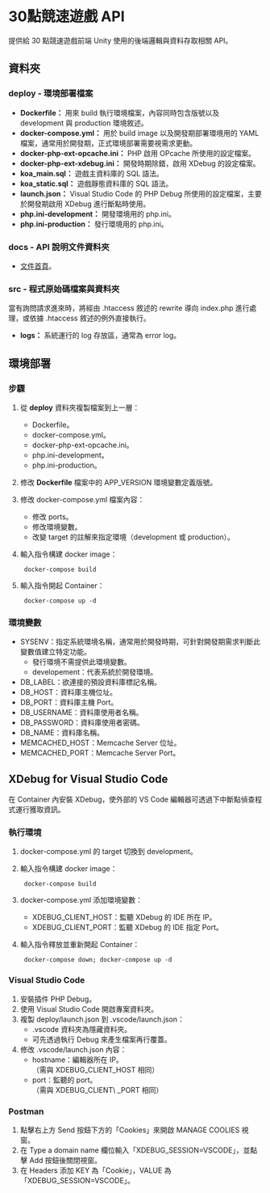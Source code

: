 # 30點競速遊戲 API

提供給 30 點競速遊戲前端 Unity 使用的後端邏輯與資料存取相關 API。

## 資料夾

### deploy - 環境部署檔案

 - __Dockerfile：__ 用來 build 執行環境檔案，內容同時包含版號以及 development 與 production 環境敘述。
 - __docker-compose.yml：__ 用於 build image 以及開發期部署環境用的 YAML 檔案，通常用於開發期，正式環境部署需要視需求更動。
 - __docker-php-ext-opcache.ini：__ PHP 啟用 OPcache 所使用的設定檔案。
 - __docker-php-ext-xdebug.ini：__ 開發時期除錯，啟用 XDebug 的設定檔案。
 - __koa\_main.sql：__ 遊戲主資料庫的 SQL 語法。
 - __koa\_static.sql：__ 遊戲靜態資料庫的 SQL 語法。
 - __launch.json：__ Visual Studio Code 的 PHP Debug 所使用的設定檔案，主要於開發期啟用 XDebug 進行斷點時使用。
 - __php.ini-development：__ 開發環境用的 php.ini。
 - __php.ini-production：__ 發行環境用的 php.ini。

### docs - API 說明文件資料夾

- [文件首頁](docs/api/index.md)。

### src - 程式原始碼檔案與資料夾

當有詢問請求進來時，將經由 .htaccess 敘述的 rewrite 導向 index.php 進行處理，或依據 .htaccess 敘述的例外直接執行。

- __logs：__ 系統運行的 log 存放區，通常為 error log。

## 環境部署

### 步驟

1. 從 **deploy** 資料夾複製檔案到上一層：
	- Dockerfile。
	- docker-compose.yml。
	- docker-php-ext-opcache.ini。
	- php.ini-development。
	- php.ini-production。
2. 修改 **Dockerfile** 檔案中的 APP_VERSION 環境變數定義版號。
3. 修改 docker-compose.yml 檔案內容：
	- 修改 ports。
	- 修改環境變數。
	- 改變 target 的註解來指定環境（development 或 production）。
4. 輸入指令構建 docker image：

		docker-compose build
		
5. 輸入指令開起 Container：

		docker-compose up -d

### 環境變數

- SYSENV：指定系統環境名稱，通常用於開發時期，可針對開發期需求判斷此變數值建立特定功能。
	- 發行環境不需提供此環境變數。
	- developement：代表系統於開發環境。
- DB_LABEL：欲連接的預設資料庫標記名稱。
- DB_HOST：資料庫主機位址。
- DB_PORT：資料庫主機 Port。
- DB_USERNAME：資料庫使用者名稱。
- DB_PASSWORD：資料庫使用者密碼。
- DB_NAME：資料庫名稱。
- MEMCACHED_HOST：Memcache Server 位址。
- MEMCACHED_PORT：Memcache Server Port。

## XDebug for Visual Studio Code

在 Container 內安裝 XDebug，使外部的 VS Code 編輯器可透過下中斷點偵查程式運行獲取資訊。

### 執行環境

1. docker-compose.yml 的 target 切換到 development。
2. 輸入指令構建 docker image：

		docker-compose build

3. docker-compose.yml 添加環境變數：
	- XDEBUG\_CLIENT\_HOST：監聽 XDebug 的 IDE 所在 IP。
	- XDEBUG\_CLIENT\_PORT：監聽 XDebug 的 IDE 指定 Port。
4. 輸入指令釋放並重新開起 Container：

		docker-compose down; docker-compose up -d

### Visual Studio Code

1. 安裝插件 PHP Debug。
2. 使用 Visual Studio Code 開啟專案資料夾。
3. 複製 deploy/launch.json 到 .vscode/launch.json：
	-  .vscode 資料夾為隱藏資料夾。
	-  可先透過執行 Debug 來產生檔案再行覆蓋。
4. 修改 .vscode/launch.json 內容：
	-  hostname：編輯器所在 IP。  
（需與 XDEBUG\_CLIENT\_HOST 相同）
	-  port：監聽的 port。  
（需與 XDEBUG\_CLIENT\ _PORT 相同）

### Postman

1. 點擊右上方 Send 按鈕下方的「Cookies」來開啟 MANAGE COOLIES 視窗。
2. 在 Type a domain name 欄位輸入「XDEBUG_SESSION=VSCODE」，並點擊 Add 按鈕後關閉視窗。
3. 在 Headers 添加 KEY 為「Cookie」，VALUE 為「XDEBUG_SESSION=VSCODE」。